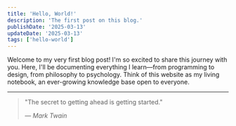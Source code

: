 ```yaml
---
title: 'Hello, World!'
description: 'The first post on this blog.'
publishDate: '2025-03-13'
updateDate: '2025-03-13'
tags: ['hello-world']
---
```


Welcome to my very first blog post! I'm so excited to share this journey with you. Here, I'll be documenting everything I learn—from programming to design, from philosophy to psychology. Think of this website as my living notebook, an ever-growing knowledge base open to everyone.

---

> "The secret to getting ahead is getting started."
>
> _— Mark Twain_
